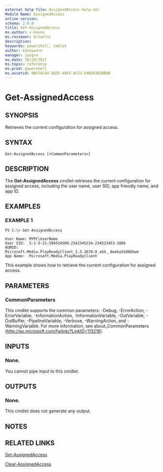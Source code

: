 ```yaml
---
external help file: AssignedAccess-help.xml
Module Name: AssignedAccess
online version: 
schema: 2.0.0
title: Get-AssignedAccess
ms.author: v-kaunu
ms.reviewer: brianlic
description: 
keywords: powershell, cmdlet
author: Kateyanne
manager: jasgro
ms.date: 10/29/2017
ms.topic: reference
ms.prod: powershell
ms.assetid: 9BCF8CA4-5B35-48F5-AF23-D4BD83B2BB0B
---
```


# Get-AssignedAccess

## SYNOPSIS
Retrieves the current configuration for assigned access.

## SYNTAX

```
Get-AssignedAccess [<CommonParameters>]
```

## DESCRIPTION
The **Get-AssignedAccess** cmdlet retrieves the current configuration for assigned access, including the user name, user SID, app friendly name, and app ID.

## EXAMPLES

### EXAMPLE 1
```
PS C:\> Get-AssignedAccess

User Name: MYPC\UserName
User SID:  S-1-5-21-594534509-2542345234-234523453-1004
AUMID:     Microsoft.Media.PlayReadyClient_2.3.1678.0_x64__8wekyb3d8bbwe
App Name:  Microsoft.Media.PlayReadyClient
```

This example shows how to retrieve the current configuration for assigned access.

## PARAMETERS

### CommonParameters
This cmdlet supports the common parameters: -Debug, -ErrorAction, -ErrorVariable, -InformationAction, -InformationVariable, -OutVariable, -OutBuffer, -PipelineVariable, -Verbose, -WarningAction, and -WarningVariable. For more information, see about_CommonParameters (http://go.microsoft.com/fwlink/?LinkID=113216).

## INPUTS

### None.
You cannot pipe input to this cmdlet.

## OUTPUTS

### None.
This cmdlet does not generate any output.

## NOTES

## RELATED LINKS

[Set-AssignedAccess](./Set-AssignedAccess.md)

[Clear-AssignedAccess](./Clear-AssignedAccess.md)

